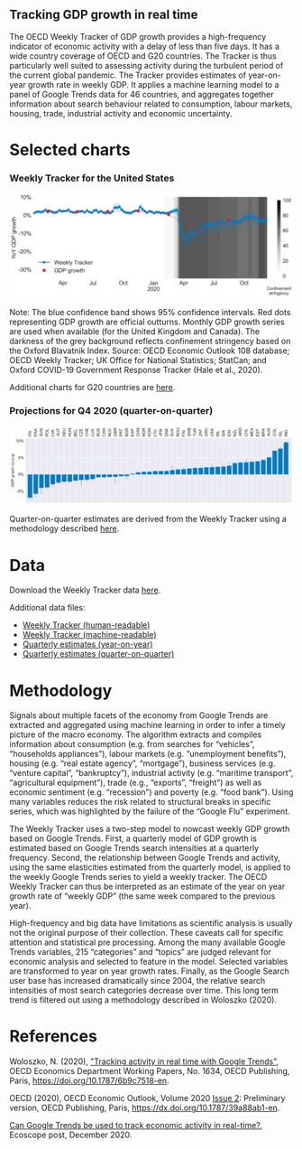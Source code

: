 ## Tracking GDP growth in real time 

The OECD Weekly Tracker of GDP growth provides a high-frequency indicator of economic activity with a delay of less than five days. It  has a wide country coverage of OECD and G20 countries. The Tracker is thus particularly well suited to assessing activity during the turbulent period of the current global pandemic. The Tracker provides estimates of year-on-year growth rate in weekly GDP. It applies a machine learning model to a panel of Google Trends data for 46 countries, and aggregates together information about search behaviour related to consumption, labour markets, housing, trade, industrial activity and economic uncertainty.

# Selected charts

### Weekly Tracker for the United States
![](Figures/Weekly_Tracker_United%20States.png)

Note: The blue confidence band shows 95% confidence intervals. Red dots representing GDP growth are official outturns. Monthly GDP growth series are used when available (for the United Kingdom and Canada). The darkness of the grey background reflects confinement stringency based on the Oxford Blavatnik Index. Source: OECD Economic Outlook 108 database; OECD Weekly Tracker; UK Office for National Statistics; StatCan; and Oxford COVID-19 Government Response Tracker (Hale et al., 2020).

Additional charts for G20 countries are [here](charts.md).

### Projections for Q4 2020 (quarter-on-quarter)

![](Figures\Histogram%20Q4%20qoq.png)

Quarter-on-quarter estimates are derived from the Weekly Tracker using a methodology described [here](qoq.md).

# Data

Download the Weekly Tracker data [here](Data\Weekly_Tracker_Excel.xlsx). 

Additional data files: 
* [Weekly Tracker (human-readable)](Data\Weekly_Tracker_Excel.xlsx)
* [Weekly Tracker (machine-readable)](Data\weekly_tracker.xlsx)
* [Quarterly estimates (year-on-year)](Data\quarterly_tracker.xlsx)
* [Quarterly estimates (quarter-on-quarter)](Data\quarter_on_quarter.xlsx)

# Methodology

Signals about multiple facets of the economy from Google Trends are extracted and aggregated using machine learning in order to infer a timely picture of the macro economy. The algorithm extracts and compiles information about consumption (e.g. from searches for “vehicles”, “households appliances”), labour markets (e.g. “unemployment benefits”), housing (e.g. “real estate agency”, “mortgage”), business services (e.g. “venture capital”, “bankruptcy”), industrial activity (e.g. “maritime transport”, “agricultural equipment”), trade (e.g., “exports”, “freight”) as well as economic sentiment (e.g. “recession”) and poverty (e.g. “food bank”).  Using many variables reduces the risk related to structural breaks in specific series, which was highlighted by the failure of the “Google Flu” experiment.

The Weekly Tracker uses a two-step model to nowcast weekly GDP growth based on Google Trends. First, a quarterly model of GDP growth is estimated based on Google Trends search intensities at a quarterly frequency. Second, the relationship between Google Trends and activity, using the same elasticities estimated from the quarterly model, is applied to the weekly Google Trends series to yield a weekly tracker. The OECD Weekly Tracker can thus be interpreted as an estimate of the year on year growth rate of “weekly GDP” (the same week compared to the previous year). 

High-frequency and big data have limitations as scientific analysis is usually not the original purpose of their collection. These caveats call for specific attention and statistical pre processing. Among the many available Google Trends variables, 215 “categories” and “topics” are judged relevant for economic analysis and selected to feature in the model. Selected variables are transformed to year on year growth rates. Finally, as the Google Search user base has increased dramatically since 2004, the relative search intensities of most search categories decrease over time. This long term trend is filtered out using a methodology described in Woloszko (2020). 

# References 

Woloszko, N. (2020), ["Tracking activity in real time with Google Trends"](https://doi.org/10.1787/6b9c7518-en), OECD Economics Department Working Papers, No. 1634, OECD Publishing, Paris, https://doi.org/10.1787/6b9c7518-en.

OECD (2020), OECD Economic Outlook, Volume 2020 [Issue 2]((https://www.oecd-ilibrary.org/sites/39a88ab1-en/1/3/2/1/index.html?itemId=/content/publication/39a88ab1-en&_csp_=fd64cf2a9a06f738f45c7aeb5a6f5024&itemIGO=oecd&itemContentType=issue)): Preliminary version, OECD Publishing, Paris, https://dx.doi.org/10.1787/39a88ab1-en.

[Can Google Trends be used to track economic activity in real-time?](https://oecdecoscope.blog/2020/12/14/can-google-trends-be-used-to-track-economic-activity-in-real-time1/), Ecoscope post, December 2020. 



